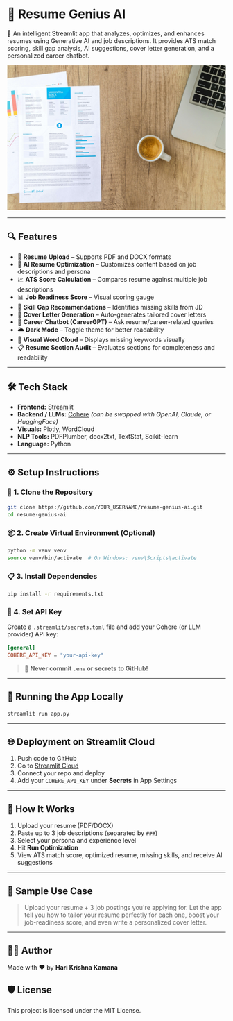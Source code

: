 # 📄 Resume Genius AI

🚀 An intelligent Streamlit app that analyzes, optimizes, and enhances resumes using Generative AI and job descriptions. It provides ATS match scoring, skill gap analysis, AI suggestions, cover letter generation, and a personalized career chatbot.

![Resume Genius AI Banner](bg.jpg)

---

## 🔍 Features

- 📄 **Resume Upload** – Supports PDF and DOCX formats  
- 🧠 **AI Resume Optimization** – Customizes content based on job descriptions and persona  
- 📈 **ATS Score Calculation** – Compares resume against multiple job descriptions  
- 📊 **Job Readiness Score** – Visual scoring gauge  
- 🧰 **Skill Gap Recommendations** – Identifies missing skills from JD  
- 🧾 **Cover Letter Generation** – Auto-generates tailored cover letters  
- 🧠 **Career Chatbot (CareerGPT)** – Ask resume/career-related queries  
- 🌥️ **Dark Mode** – Toggle theme for better readability  
- 🎨 **Visual Word Cloud** – Displays missing keywords visually  
- 📋 **Resume Section Audit** – Evaluates sections for completeness and readability  

---

## 🛠️ Tech Stack

- **Frontend:** [Streamlit](https://streamlit.io/)  
- **Backend / LLMs:** [Cohere](https://cohere.com/) *(can be swapped with OpenAI, Claude, or HuggingFace)*  
- **Visuals:** Plotly, WordCloud  
- **NLP Tools:** PDFPlumber, docx2txt, TextStat, Scikit-learn  
- **Language:** Python  

---

## ⚙️ Setup Instructions

### 🔧 1. Clone the Repository

```bash
git clone https://github.com/YOUR_USERNAME/resume-genius-ai.git
cd resume-genius-ai
```

### 📦 2. Create Virtual Environment (Optional)

```bash
python -m venv venv
source venv/bin/activate  # On Windows: venv\Scripts\activate
```

### 📋 3. Install Dependencies

```bash
pip install -r requirements.txt
```

### 🔑 4. Set API Key

Create a `.streamlit/secrets.toml` file and add your Cohere (or LLM provider) API key:

```toml
[general]
COHERE_API_KEY = "your-api-key"
```

> 🛑 **Never commit `.env` or secrets to GitHub!**

---

## 🚀 Running the App Locally

```bash
streamlit run app.py
```

---

## 🌐 Deployment on Streamlit Cloud

1. Push code to GitHub  
2. Go to [Streamlit Cloud](https://share.streamlit.io)  
3. Connect your repo and deploy  
4. Add your `COHERE_API_KEY` under **Secrets** in App Settings  

---

## 🧠 How It Works

1. Upload your resume (PDF/DOCX)  
2. Paste up to 3 job descriptions (separated by `###`)  
3. Select your persona and experience level  
4. Hit **Run Optimization**  
5. View ATS match score, optimized resume, missing skills, and receive AI suggestions  

---

## 📌 Sample Use Case

> Upload your resume + 3 job postings you're applying for. Let the app tell you how to tailor your resume perfectly for each one, boost your job-readiness score, and even write a personalized cover letter.

---

## 🧑‍💻 Author

Made with ❤️ by **Hari Krishna Kamana**


## 🛡️ License

This project is licensed under the MIT License.
